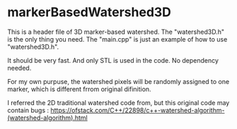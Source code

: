 # markerBasedWatershed3D

This is a header file of 3D marker-based watershed.
The "watershed3D.h" is the only thing you need.
The "main.cpp" is just an example of how to use "watershed3D.h".


It should be very fast. 
And only STL is used in the code. No dependency needed.

For my own purpuse, the watershed pixels will be randomly assigned to one marker, which is different frrom original difinition.

I referred the 2D traditional watershed code from, but this original code may contain bugs : https://ofstack.com/C++/22898/c++-watershed-algorithm-(watershed-algorithm).html
